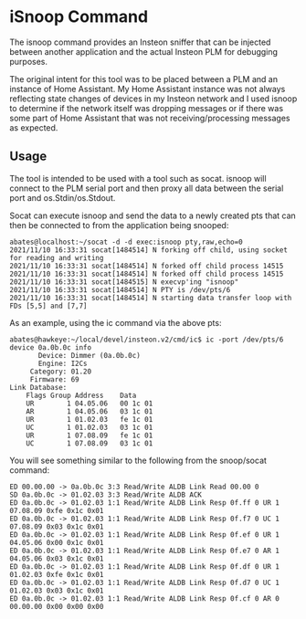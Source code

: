 # iSnoop Command

The isnoop command provides an Insteon sniffer that can be
injected between another application and the actual Insteon
PLM for debugging purposes.

The original intent for this tool was to be placed between
a PLM and an instance of Home Assistant.  My Home Assistant
instance was not always reflecting state changes of devices
in my Insteon network and I used isnoop to determine if the
network itself was dropping messages or if there was some
part of Home Assistant that was not receiving/processing
messages as expected.

## Usage

The tool is intended to be used with a tool such as socat.
isnoop will connect to the PLM serial port and then proxy
all data between the serial port and os.Stdin/os.Stdout.

Socat can execute isnoop and send the data to a newly created pts
that can then be connected to from the application being
snooped:

```shell
abates@localhost:~/socat -d -d exec:isnoop pty,raw,echo=0
2021/11/10 16:33:31 socat[1484514] N forking off child, using socket for reading and writing
2021/11/10 16:33:31 socat[1484514] N forked off child process 14515
2021/11/10 16:33:31 socat[1484514] N forked off child process 14515
2021/11/10 16:33:31 socat[1484515] N execvp'ing "isnoop"
2021/11/10 16:33:31 socat[1484514] N PTY is /dev/pts/6
2021/11/10 16:33:31 socat[1484514] N starting data transfer loop with FDs [5,5] and [7,7]
```

As an example, using the ic command via the above pts:

```shell
abates@hawkeye:~/local/devel/insteon.v2/cmd/ic$ ic -port /dev/pts/6 device 0a.0b.0c info
       Device: Dimmer (0a.0b.0c)
       Engine: I2Cs
     Category: 01.20
     Firmware: 69
Link Database:
    Flags Group Address    Data
    UR        1 04.05.06   00 1c 01
    AR        1 04.05.06   03 1c 01
    UR        1 01.02.03   fe 1c 01
    UC        1 01.02.03   03 1c 01
    UR        1 07.08.09   fe 1c 01
    UC        1 07.08.09   03 1c 01
```

You will see something similar to the following from the snoop/socat command:

```shell
ED 00.00.00 -> 0a.0b.0c 3:3 Read/Write ALDB Link Read 00.00 0
SD 0a.0b.0c -> 01.02.03 3:3 Read/Write ALDB ACK
ED 0a.0b.0c -> 01.02.03 1:1 Read/Write ALDB Link Resp 0f.ff 0 UR 1 07.08.09 0xfe 0x1c 0x01
ED 0a.0b.0c -> 01.02.03 1:1 Read/Write ALDB Link Resp 0f.f7 0 UC 1 07.08.09 0x03 0x1c 0x01
ED 0a.0b.0c -> 01.02.03 1:1 Read/Write ALDB Link Resp 0f.ef 0 UR 1 04.05.06 0x00 0x1c 0x01
ED 0a.0b.0c -> 01.02.03 1:1 Read/Write ALDB Link Resp 0f.e7 0 AR 1 04.05.06 0x03 0x1c 0x01
ED 0a.0b.0c -> 01.02.03 1:1 Read/Write ALDB Link Resp 0f.df 0 UR 1 01.02.03 0xfe 0x1c 0x01
ED 0a.0b.0c -> 01.02.03 1:1 Read/Write ALDB Link Resp 0f.d7 0 UC 1 01.02.03 0x03 0x1c 0x01
ED 0a.0b.0c -> 01.02.03 1:1 Read/Write ALDB Link Resp 0f.cf 0 AR 0 00.00.00 0x00 0x00 0x00
```
